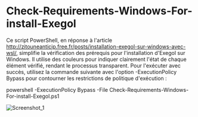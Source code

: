 # Check-Requirements-Windows-For-install-Exegol
Ce script PowerShell, en réponse à l'article http://zitouneanticip.free.fr/posts/installation-exegol-sur-windows-avec-wsl/, simplifie la vérification des prérequis pour l'installation d'Exegol sur Windows. Il utilise des couleurs pour indiquer clairement l'état de chaque élément vérifié, rendant le processus transparent. Pour l'exécuter avec succès, utilisez la commande suivante avec l'option -ExecutionPolicy Bypass pour contourner les restrictions de politique d'exécution : 
 
 powershell -ExecutionPolicy Bypass -File Check-Requirements-Windows-For-install-Exegol.ps1

![Screenshot_1](https://github.com/ZiToUnEAnTiCipWiN32/Check-Requirements-Windows-For-install-Exegol/assets/51269519/753b7dab-eb06-45f4-bce9-4478ba1c91e6)
